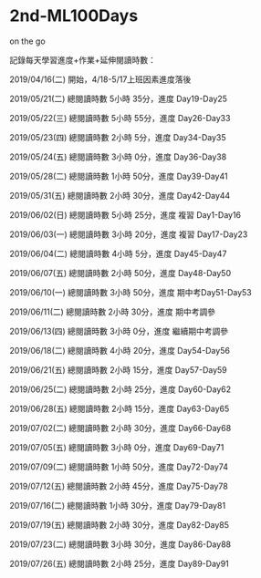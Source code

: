 # 2nd-ML100Days
on the go 

記錄每天學習進度+作業+延伸閱讀時數：


2019/04/16(二) 開始，4/18-5/17上班因素進度落後


2019/05/21(二) 總閱讀時數 5小時 35分，進度 Day19-Day25


2019/05/22(三) 總閱讀時數 5小時 55分，進度 Day26-Day33


2019/05/23(四) 總閱讀時數 2小時 5分，進度 Day34-Day35


2019/05/24(五) 總閱讀時數 3小時 0分，進度 Day36-Day38


2019/05/28(二) 總閱讀時數 1小時 50分，進度 Day39-Day41


2019/05/31(五) 總閱讀時數 2小時 30分，進度 Day42-Day44


2019/06/02(日) 總閱讀時數 5小時 25分，進度 複習 Day1-Day16


2019/06/03(一) 總閱讀時數 3小時 20分，進度 複習 Day17-Day23


2019/06/04(二) 總閱讀時數 4小時 5分，進度 Day45-Day47


2019/06/07(五) 總閱讀時數 2小時 50分，進度 Day48-Day50


2019/06/10(一) 總閱讀時數 3小時 50分，進度 期中考Day51-Day53


2019/06/11(二) 總閱讀時數 2小時 30分，進度 期中考調參


2019/06/13(四) 總閱讀時數 3小時 0分，進度 繼續期中考調參


2019/06/18(二) 總閱讀時數 4小時 20分，進度 Day54-Day56


2019/06/21(五) 總閱讀時數 2小時 15分，進度 Day57-Day59


2019/06/25(二) 總閱讀時數 2小時 25分，進度 Day60-Day62


2019/06/28(五) 總閱讀時數 2小時 15分，進度 Day63-Day65


2019/07/02(二) 總閱讀時數 2小時 30分，進度 Day66-Day68


2019/07/05(五) 總閱讀時數 3小時 0分，進度 Day69-Day71


2019/07/09(二) 總閱讀時數 1小時 50分，進度 Day72-Day74


2019/07/12(五) 總閱讀時數 2小時 45分，進度 Day75-Day78


2019/07/16(二) 總閱讀時數 1小時 30分，進度 Day79-Day81


2019/07/19(五) 總閱讀時數 2小時 30分，進度 Day82-Day85


2019/07/23(二) 總閱讀時數 3小時 30分，進度 Day86-Day88


2019/07/26(五) 總閱讀時數 2小時 25分，進度 Day89-Day91
